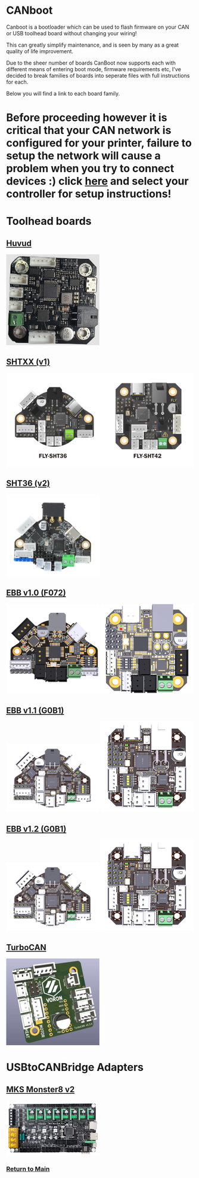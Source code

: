 # CANboot

Canboot is a bootloader which can be used to flash firmware on your CAN or USB toolhead board without changing your wiring!

This can greatly simplify maintenance, and is seen by many as a great quality of life improvement.

Due to the sheer number of boards CanBoot now supports each with different means of entering boot mode, firmware requirements etc, I've decided to break families of boards into seperate files with full instructions for each.


Below you will find a link to each board family.


# **Before proceeding however it is critical that your CAN network is configured for your printer, failure to setup the network will cause a problem when you try to connect devices :) click [here](../index.md#control-boards) and select your controller for setup instructions!**




# Toolhead boards

## [Huvud](../toolhead/huvud-0.61.md)

[<img src='../images/huvud_0.61.png' width='250'>](../toolhead/huvud-0.61.md)

## [SHTXX (v1)](../toolhead/sht36-42.md)

[<img src='../images/sht36.jpg' width='250'>](../toolhead/sht36-42.md)
[<img src='../images/sht42.jpg' width='250'>](../toolhead/sht36-42.md)

## [SHT36 (v2)](../toolhead/sht36v2.md)
[<img src='../images/sht36v2.png' width='250'>](../toolhead/sht36v2.md)

## [EBB v1.0 (F072)](../toolhead/ebb36-42_v1.0.md)

[<img src='../images/ebb36_v1.0.png' width='250'>](../toolhead/ebb36-42_v1.0.md)
[<img src='../images/ebb42_v1.0.png' width='250'>](../toolhead/ebb36-42_v1.0.md)

## [EBB v1.1 (G0B1)](../toolhead/ebb36-42_v1.1.md)

[<img src='../images/ebb36_v1.1.png' width='250'>](../toolhead/ebb36-42_v1.1.md)
[<img src='../images/ebb42_v1.1.png' width='250'>](../toolhead/ebb36-42_v1.1.md)

## [EBB v1.2 (G0B1)](../toolhead/ebb36-42_v1.2.md)

[<img src='../images/ebb36_v1.1.png' width='250'>](../toolhead/ebb36-42_v1.2.md)
[<img src='../images/ebb42_v1.1.png' width='250'>](../toolhead/ebb36-42_v1.2.md)


## [TurboCAN](../toolhead/turbocan.md)

[<img src='../images/turbocan.jpg' width='250'>](../toolhead/turbocan.md)

# **USBtoCANBridge Adapters**

## [MKS Monster8 v2](./monster8v2.md)

[<img src='../images/monster8v2.png' width='250'>](./monster8v2.md)



### [Return to Main](../index.md)
